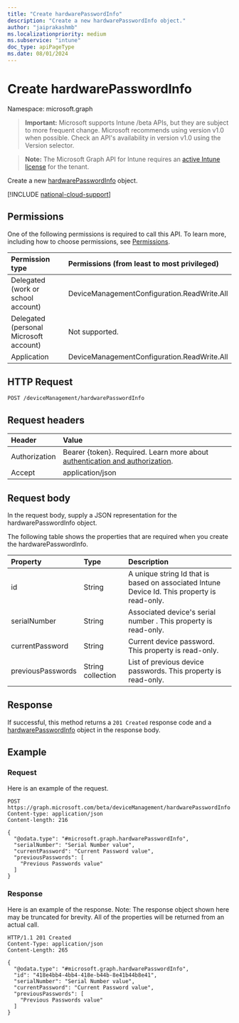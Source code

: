 ```yaml
---
title: "Create hardwarePasswordInfo"
description: "Create a new hardwarePasswordInfo object."
author: "jaiprakashmb"
ms.localizationpriority: medium
ms.subservice: "intune"
doc_type: apiPageType
ms.date: 08/01/2024
---
```


# Create hardwarePasswordInfo

Namespace: microsoft.graph

> **Important:** Microsoft supports Intune /beta APIs, but they are subject to more frequent change. Microsoft recommends using version v1.0 when possible. Check an API's availability in version v1.0 using the Version selector.

> **Note:** The Microsoft Graph API for Intune requires an [active Intune license](https://go.microsoft.com/fwlink/?linkid=839381) for the tenant.

Create a new [hardwarePasswordInfo](../resources/intune-deviceconfig-hardwarepasswordinfo.md) object.

[!INCLUDE [national-cloud-support](../../includes/all-clouds.md)]

## Permissions
One of the following permissions is required to call this API. To learn more, including how to choose permissions, see [Permissions](/graph/permissions-reference).

|Permission type|Permissions (from least to most privileged)|
|:---|:---|
|Delegated (work or school account)|DeviceManagementConfiguration.ReadWrite.All|
|Delegated (personal Microsoft account)|Not supported.|
|Application|DeviceManagementConfiguration.ReadWrite.All|

## HTTP Request
<!-- {
  "blockType": "ignored"
}
-->
``` http
POST /deviceManagement/hardwarePasswordInfo
```

## Request headers
|Header|Value|
|:---|:---|
|Authorization|Bearer {token}. Required. Learn more about [authentication and authorization](/graph/auth/auth-concepts).|
|Accept|application/json|

## Request body
In the request body, supply a JSON representation for the hardwarePasswordInfo object.

The following table shows the properties that are required when you create the hardwarePasswordInfo.

|Property|Type|Description|
|:---|:---|:---|
|id|String|A unique string Id that is based on associated Intune Device Id. This property is read-only.|
|serialNumber|String|Associated device's serial number . This property is read-only.|
|currentPassword|String|Current device password. This property is read-only.|
|previousPasswords|String collection|List of previous device passwords. This property is read-only.|



## Response
If successful, this method returns a `201 Created` response code and a [hardwarePasswordInfo](../resources/intune-deviceconfig-hardwarepasswordinfo.md) object in the response body.

## Example

### Request
Here is an example of the request.
``` http
POST https://graph.microsoft.com/beta/deviceManagement/hardwarePasswordInfo
Content-type: application/json
Content-length: 216

{
  "@odata.type": "#microsoft.graph.hardwarePasswordInfo",
  "serialNumber": "Serial Number value",
  "currentPassword": "Current Password value",
  "previousPasswords": [
    "Previous Passwords value"
  ]
}
```

### Response
Here is an example of the response. Note: The response object shown here may be truncated for brevity. All of the properties will be returned from an actual call.
``` http
HTTP/1.1 201 Created
Content-Type: application/json
Content-Length: 265

{
  "@odata.type": "#microsoft.graph.hardwarePasswordInfo",
  "id": "418e4bb4-4bb4-418e-b44b-8e41b44b8e41",
  "serialNumber": "Serial Number value",
  "currentPassword": "Current Password value",
  "previousPasswords": [
    "Previous Passwords value"
  ]
}
```